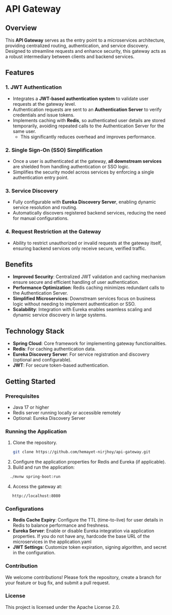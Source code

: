 # API Gateway 

## Overview

This **API Gateway** serves as the entry point to a microservices architecture, providing centralized routing, authentication, and service discovery. Designed to streamline requests and enhance security, this gateway acts as a robust intermediary between clients and backend services.

## Features

### 1. **JWT Authentication**
- Integrates a **JWT-based authentication system** to validate user requests at the gateway level.
- Authentication requests are sent to an **Authentication Server** to verify credentials and issue tokens.
- Implements caching with **Redis**, so authenticated user details are stored temporarily, avoiding repeated calls to the Authentication Server for the same user.  
  - This significantly reduces overhead and improves performance.

### 2. **Single Sign-On (SSO) Simplification**
- Once a user is authenticated at the gateway, **all downstream services** are shielded from handling authentication or SSO logic.
- Simplifies the security model across services by enforcing a single authentication entry point.

### 3. **Service Discovery**
- Fully configurable with **Eureka Discovery Server**, enabling dynamic service resolution and routing.
- Automatically discovers registered backend services, reducing the need for manual configurations.

### 4. **Request Restriction at the Gateway**
- Ability to restrict unauthorized or invalid requests at the gateway itself, ensuring backend services only receive secure, verified traffic.

## Benefits

- **Improved Security**: Centralized JWT validation and caching mechanism ensure secure and efficient handling of user authentication.
- **Performance Optimization**: Redis caching minimizes redundant calls to the Authentication Server.
- **Simplified Microservices**: Downstream services focus on business logic without needing to implement authentication or SSO.
- **Scalability**: Integration with Eureka enables seamless scaling and dynamic service discovery in large systems.

## Technology Stack

- **Spring Cloud**: Core framework for implementing gateway functionalities.
- **Redis**: For caching authentication data.
- **Eureka Discovery Server**: For service registration and discovery (optional and configurable).
- **JWT**: For secure token-based authentication.

## Getting Started

### Prerequisites
- Java 17 or higher
- Redis server running locally or accessible remotely
- Optional: Eureka Discovery Server

### Running the Application
1. Clone the repository.
   ```bash
   git clone https://github.com/hemayet-nirjhoy/api-gateway.git
   ```
2. Configure the application properties for Redis and Eureka (if applicable).
3. Build and run the application:
 ```bash
   ./mvnw spring-boot:run
   ```
4. Access the gateway at:
```arduino
   http://localhost:8080
```
### Configurations
 * **Redis Cache Expiry**: Configure the TTL (time-to-live) for user details in Redis to balance performance and freshness.
 * **Eureka Server**: Enable or disable Eureka integration via application properties. If you do not have any, hardcode the base URL of the microservices in the application.yaml
 * **JWT Settings**: Customize token expiration, signing algorithm, and secret in the configuration.

### Contribution
We welcome contributions! Please fork the repository, create a branch for your feature or bug fix, and submit a pull request.

### License
This project is licensed under the Apache License 2.0.
